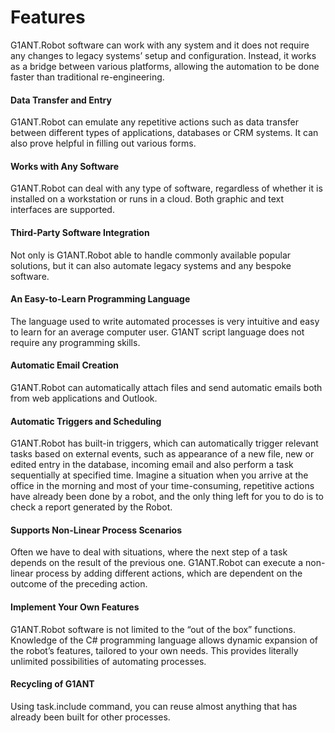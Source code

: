 # Features

G1ANT.Robot software can work with any system and it does not require any changes to legacy systems’ setup and configuration. Instead, it works as a bridge between various platforms, allowing the automation to be done faster than traditional re-engineering.

#### Data Transfer and Entry

G1ANT.Robot can emulate any repetitive actions such as data transfer between different types of applications, databases or CRM systems. It can also prove helpful in filling out various forms.

#### Works with Any Software

G1ANT.Robot can deal with any type of software, regardless of whether it is installed on a workstation or runs in a cloud. Both graphic and text interfaces are supported.

#### Third-Party Software Integration

Not only is G1ANT.Robot able to handle commonly available popular solutions, but it can also automate legacy systems and any bespoke software.

#### An Easy-to-Learn Programming Language

The language used to write automated processes is very intuitive and easy to learn for an average computer user. G1ANT script language does not require any programming skills.

#### Automatic Email Creation

G1ANT.Robot can automatically attach files and send automatic emails both from web applications and Outlook.

#### Automatic Triggers and Scheduling

G1ANT.Robot has built-in triggers, which can automatically trigger relevant tasks based on external events, such as appearance of a new file, new or edited entry in the database, incoming email and also perform a task sequentially at specified time. Imagine a situation when you arrive at the office in the morning and most of your time-consuming, repetitive actions have already been done by a robot, and the only thing left for you to do is to check a report generated by the Robot.

#### Supports Non-Linear Process Scenarios

Often we have to deal with situations, where the next step of a task depends on the result of the previous one. G1ANT.Robot can execute a non-linear process by adding different actions, which are dependent on the outcome of the preceding action.

#### Implement Your Own Features

G1ANT.Robot software is not limited to the “out of the box” functions. Knowledge of the C\# programming language allows dynamic expansion of the robot’s features, tailored to your own needs. This provides literally unlimited possibilities of automating processes.

#### Recycling of G1ANT

Using task.include command, you can reuse almost anything that has already been built for other processes.

